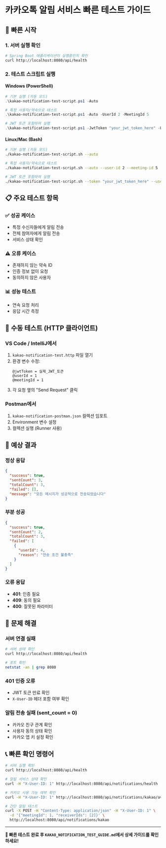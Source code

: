 # 카카오톡 알림 서비스 빠른 테스트 가이드

## 🚀 빠른 시작

### 1. 서버 실행 확인
```bash
# Spring Boot 애플리케이션이 실행중인지 확인
curl http://localhost:8080/api/health
```

### 2. 테스트 스크립트 실행

#### Windows (PowerShell)
```powershell
# 기본 실행 (자동 모드)
.\kakao-notification-test-script.ps1 -Auto

# 특정 사용자/약속으로 테스트
.\kakao-notification-test-script.ps1 -Auto -UserId 2 -MeetingId 5

# JWT 토큰 포함하여 실행
.\kakao-notification-test-script.ps1 -JwtToken "your_jwt_token_here" -UserId 1 -MeetingId 1
```

#### Linux/Mac (Bash)
```bash
# 기본 실행 (자동 모드)
./kakao-notification-test-script.sh --auto

# 특정 사용자/약속으로 테스트
./kakao-notification-test-script.sh --auto --user-id 2 --meeting-id 5

# JWT 토큰 포함하여 실행
./kakao-notification-test-script.sh --token "your_jwt_token_here" --user-id 1 --meeting-id 1
```

## 📋 주요 테스트 항목

### ✅ 성공 케이스
- 특정 수신자들에게 알림 전송
- 전체 참여자에게 알림 전송
- 서비스 상태 확인

### ⚠️ 오류 케이스
- 존재하지 않는 약속 ID
- 인증 정보 없이 요청
- 동의하지 않은 사용자

### 📊 성능 테스트
- 연속 요청 처리
- 응답 시간 측정

## 🔧 수동 테스트 (HTTP 클라이언트)

### VS Code / IntelliJ에서
1. `kakao-notification-test.http` 파일 열기
2. 환경 변수 수정:
   ```
   @jwtToken = 실제_JWT_토큰
   @userId = 1
   @meetingId = 1
   ```
3. 각 요청 옆의 "Send Request" 클릭

### Postman에서
1. `kakao-notification-postman.json` 컬렉션 임포트
2. Environment 변수 설정
3. 컬렉션 실행 (Runner 사용)

## 📱 예상 결과

### 정상 응답
```json
{
  "success": true,
  "sentCount": 3,
  "totalCount": 3,
  "failed": [],
  "message": "모든 메시지가 성공적으로 전송되었습니다"
}
```

### 부분 성공
```json
{
  "success": true,
  "sentCount": 2,
  "totalCount": 3,
  "failed": [
    {
      "userId": 4,
      "reason": "전송 조건 불충족"
    }
  ]
}
```

### 오류 응답
- **401**: 인증 필요
- **409**: 동의 필요  
- **400**: 잘못된 파라미터

## 🐛 문제 해결

### 서버 연결 실패
```bash
# 서버 상태 확인
curl http://localhost:8080/api/health

# 포트 확인
netstat -an | grep 8080
```

### 401 인증 오류
- JWT 토큰 만료 확인
- `X-User-ID` 헤더 포함 여부 확인

### 알림 전송 실패 (sent_count = 0)
- 카카오 친구 관계 확인
- 사용자 동의 상태 확인
- 카카오 앱 키 설정 확인

## 📞 빠른 확인 명령어

```bash
# 서버 실행 확인
curl http://localhost:8080/api/health

# 알림 서비스 상태 확인
curl -H "X-User-ID: 1" http://localhost:8080/api/notifications/health

# 카카오 사용 가능 여부 확인  
curl -H "X-User-ID: 1" http://localhost:8080/api/notifications/kakao/availability

# 간단 알림 테스트
curl -X POST -H "Content-Type: application/json" -H "X-User-ID: 1" \
  -d '{"meetingId": 1, "receiverIds": [2]}' \
  http://localhost:8080/api/notifications/kakao
```

---
**🎯 빠른 테스트 완료 후 `KAKAO_NOTIFICATION_TEST_GUIDE.md`에서 상세 가이드를 확인하세요!**


